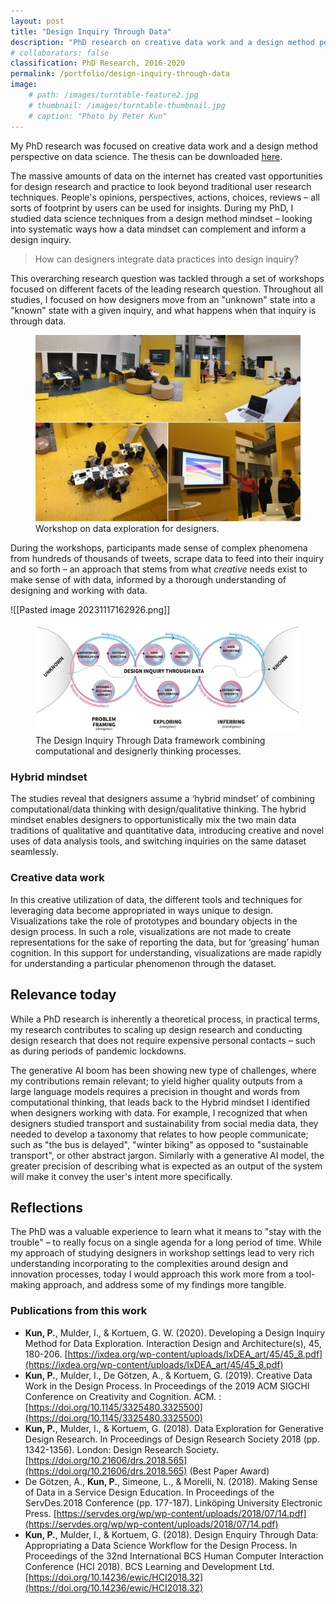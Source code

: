 ```yaml
---
layout: post
title: "Design Inquiry Through Data"
description: "PhD research on creative data work and a design method perspective on data science."
# collaborators: false
classification: PhD Research, 2016-2020
permalink: /portfolio/design-inquiry-through-data
image:
    # path: /images/turntable-feature2.jpg
    # thumbnail: /images/turntable-thumbnail.jpg
    # caption: "Photo by Peter Kun"
---
```


My PhD research was focused on creative data work and a design method perspective on data science. The thesis can be downloaded [here](https://doi.org/10.4233/uuid:7e914dd9-2b53-4b2c-9061-86087dbb93b9).

The massive amounts of data on the internet has created vast opportunities for design research and practice to look beyond traditional user research techniques. People's opinions, perspectives, actions, choices, reviews – all sorts of footprint by users can be used for insights. During my PhD, I studied data science techniques from a design method mindset – looking into systematic ways how a data mindset can complement and inform a design inquiry.

> How can designers integrate data practices into design inquiry?

This overarching research question was tackled through a set of workshops focused on different facets of the leading research question. Throughout all studies, I focused on how designers move from an "unknown" state into a "known" state with a given inquiry, and what happens when that inquiry is through data. 

<figure>
	<a href="/images/thesis_workshop_teachinglab.jpg"><img src="/images/thesis_workshop_teachinglab.jpg"></a><figcaption>Workshop on data exploration for designers.</figcaption>
</figure>

During the workshops, participants made sense of complex phenomena from hundreds of thousands of tweets, scrape data to feed into their inquiry and so forth – an approach that stems from what *creative* needs exist to make sense of with data, informed by a thorough understanding of designing and working with data.

![[Pasted image 20231117162926.png]]
<figure>
	<a href="/images/thesis_ditd_framework.jpg"><img src="/images/thesis_ditd_framework.jpg"></a><figcaption>The Design Inquiry Through Data framework combining computational and designerly thinking processes.</figcaption>
</figure>

### Hybrid mindset
The studies reveal that designers assume a ‘hybrid mindset’ of combining computational/data thinking with design/qualitative thinking. The hybrid mindset enables designers to opportunistically mix the two main data traditions of qualitative and quantitative
data, introducing creative and novel uses of data analysis tools, and switching inquiries on the same dataset seamlessly. 

### Creative data work
In this creative utilization of data, the different tools and techniques for leveraging data become appropriated in ways unique to design. Visualizations take the role of prototypes and boundary objects in the design process. In such a role, visualizations are not made to create representations for the sake of reporting the data, but for ‘greasing’ human cognition. In this support for understanding, visualizations are made rapidly for understanding a particular phenomenon through the dataset.

## Relevance today
While a PhD research is inherently a theoretical process, in practical terms, my research contributes to scaling up design research and conducting design research that does not require expensive personal contacts – such as during periods of pandemic lockdowns.

The generative AI boom has been showing new type of challenges, where my contributions remain relevant; to yield higher quality outputs from a large language models requires a precision in thought and words from computational thinking, that leads back to the Hybrid mindset I identified when designers working with data. For example, I recognized that when designers studied transport and sustainability from social media data, they needed to develop a taxonomy that relates to how people communicate; such as "the bus is delayed", "winter biking" as opposed to "sustainable transport", or other abstract jargon. Similarly with a generative AI model, the greater precision of describing what is expected as an output of the system will make it convey the user's intent more specifically. 

## Reflections
The PhD was a valuable experience to learn what it means to "stay with the trouble" – to really focus on a single agenda for a long period of time. While my approach of studying designers in workshop settings lead to very rich understanding incorporating to the complexities around design and innovation processes, today I would approach this work more from a tool-making approach, and address some of my findings more tangible. 

### Publications from this work
- **Kun, P.**, Mulder, I., & Kortuem, G. W. (2020). Developing a Design Inquiry Method for Data Exploration. Interaction Design and Architecture(s), 45, 180-206. [https://ixdea.org/wp-content/uploads/IxDEA_art/45/45_8.pdf](https://ixdea.org/wp-content/uploads/IxDEA_art/45/45_8.pdf)
- **Kun, P.**, Mulder, I., De Götzen, A., & Kortuem, G. (2019). Creative Data Work in the Design Process. In Proceedings of the 2019 ACM SIGCHI Conference on Creativity and Cognition. ACM. : [https://doi.org/10.1145/3325480.3325500](https://doi.org/10.1145/3325480.3325500)
- **Kun, P.**, Mulder, I., & Kortuem, G. (2018). Data Exploration for Generative Design Research. In Proceedings of Design Research Society 2018 (pp. 1342-1356). London: Design Research Society. [https://doi.org/10.21606/drs.2018.565](https://doi.org/10.21606/drs.2018.565) (Best Paper Award)
- De Götzen, A., **Kun, P.**, Simeone, L., & Morelli, N. (2018). Making Sense of Data in a Service Design Education. In Proceedings of the ServDes.2018 Conference (pp. 177-187). Linköping University Electronic Press. [https://servdes.org/wp/wp-content/uploads/2018/07/14.pdf](https://servdes.org/wp/wp-content/uploads/2018/07/14.pdf)
- **Kun, P.**, Mulder, I., & Kortuem, G. (2018). Design Enquiry Through Data: Appropriating a Data Science Workflow for the Design Process. In Proceedings of the 32nd International BCS Human Computer Interaction Conference (HCI 2018). BCS Learning and Development Ltd. [https://doi.org/10.14236/ewic/HCI2018.32](https://doi.org/10.14236/ewic/HCI2018.32)